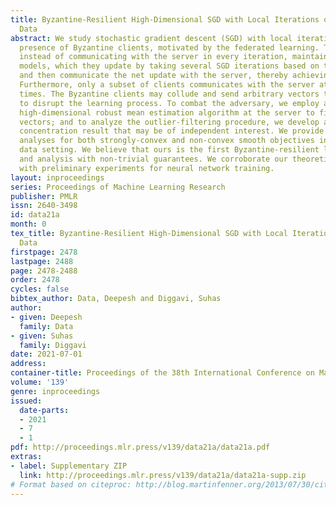 ```yaml
---
title: Byzantine-Resilient High-Dimensional SGD with Local Iterations on Heterogeneous
  Data
abstract: We study stochastic gradient descent (SGD) with local iterations in the
  presence of Byzantine clients, motivated by the federated learning. The clients,
  instead of communicating with the server in every iteration, maintain their local
  models, which they update by taking several SGD iterations based on their own datasets
  and then communicate the net update with the server, thereby achieving communication-efficiency.
  Furthermore, only a subset of clients communicates with the server at synchronization
  times. The Byzantine clients may collude and send arbitrary vectors to the server
  to disrupt the learning process. To combat the adversary, we employ an efficient
  high-dimensional robust mean estimation algorithm at the server to filter-out corrupt
  vectors; and to analyze the outlier-filtering procedure, we develop a novel matrix
  concentration result that may be of independent interest. We provide convergence
  analyses for both strongly-convex and non-convex smooth objectives in the heterogeneous
  data setting. We believe that ours is the first Byzantine-resilient local SGD algorithm
  and analysis with non-trivial guarantees. We corroborate our theoretical results
  with preliminary experiments for neural network training.
layout: inproceedings
series: Proceedings of Machine Learning Research
publisher: PMLR
issn: 2640-3498
id: data21a
month: 0
tex_title: Byzantine-Resilient High-Dimensional SGD with Local Iterations on Heterogeneous
  Data
firstpage: 2478
lastpage: 2488
page: 2478-2488
order: 2478
cycles: false
bibtex_author: Data, Deepesh and Diggavi, Suhas
author:
- given: Deepesh
  family: Data
- given: Suhas
  family: Diggavi
date: 2021-07-01
address:
container-title: Proceedings of the 38th International Conference on Machine Learning
volume: '139'
genre: inproceedings
issued:
  date-parts:
  - 2021
  - 7
  - 1
pdf: http://proceedings.mlr.press/v139/data21a/data21a.pdf
extras:
- label: Supplementary ZIP
  link: http://proceedings.mlr.press/v139/data21a/data21a-supp.zip
# Format based on citeproc: http://blog.martinfenner.org/2013/07/30/citeproc-yaml-for-bibliographies/
---
```

